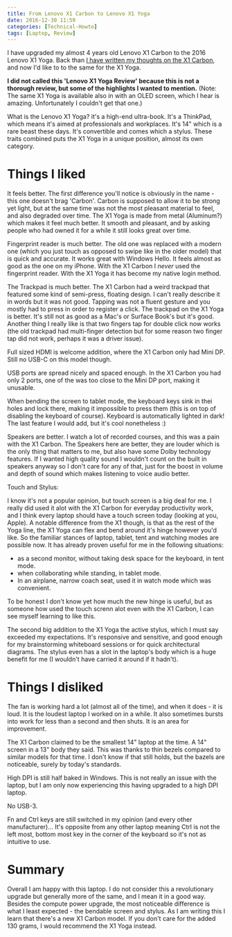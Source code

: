 ```yaml
---
title: From Lenovo X1 Carbon to Lenovo X1 Yoga
date: 2016-12-30 11:59
categories: [Technical-Howto]
tags: [Laptop, Review]
---
```



I have upgraded my almost 4 years old Lenovo X1 Carbon to the 2016 Lenovo X1 Yoga. Back than [I have written my thoughts on the X1 Carbon](http://blog.itaysk.com/2013/05/04/lenovo-x1-carbon-touch-review), and now I'd like to to the same for the X1 Yoga. 

**I did not called this 'Lenovo X1 Yoga Review' because this is not a thorough review, but some of the highlights I wanted to mention.**
(Note: The same X1 Yoga is available also in with an OLED screen, which I hear is amazing. Unfortunately I couldn't get that one.)

What is the Lenovo X1 Yoga? it's a high-end ultra-book. It's a ThinkPad, which means it's aimed at professionals and workplaces. It's 14" which is a rare beast these days. It's convertible and comes which a stylus.
These traits combined puts the X1 Yoga in a unique position, almost its own category.

# Things I liked

It feels better. The first difference you'll notice is obviously in the name - this one doesn't brag 'Carbon'. Carbon is supposed to allow it to be strong yet light, but at the same time was not the most pleasant material to feel, and also degraded over time.
The X1 Yoga is made from metal (Aluminum?) which makes it feel much better. It smooth and pleasant, and by asking people who had owned it for a while it still looks great over time.

Fingerprint reader is much better. The old one was replaced with a modern one (which you just touch as opposed to swipe like in the older model) that is quick and accurate. It works great with Windows Hello. It feels almost as good as the one on my iPhone.
With the X1 Carbon I *never* used the fingerprint reader. With the X1 Yoga it has become my native login method.

The Trackpad is much better. The X1 Carbon had a weird trackpad that featured some kind of semi-press, floating design. I can't really describe it in words but it was not good. Tapping was not a fluent gesture and you mostly had to press in order to register a click.
The trackpad on the X1 Yoga is better. It's still not as good as a Mac's or Surface Book's but it's good. Another thing I really like is that two fingers tap for double click now works (the old trackpad had multi-finger detection but for some reason two finger tap did not work, perhaps it was a driver issue).

Full sized HDMI is welcome addition, where the X1 Carbon only had Mini DP. Still no USB-C on this model though.

USB ports are spread nicely and spaced enough. In the X1 Carbon you had only 2 ports, one of the was too close to the Mini DP port, making it unusable.

When bending the screen to tablet mode, the keyboard keys sink in thei holes and lock there, making it impossible to press them (this is on top of disabling the keyboard of course).
Keyboard is automatically lighted in dark! The last feature I would add, but it's cool nonetheless :)

Speakers are better. I watch a lot of recorded courses, and this was a pain with the X1 Carbon. The Speakers here are better, they are louder which is the only thing that matters to me, but also have some Dolby technology features. If I wanted high quality sound I wouldn't count on the built in speakers anyway so I don't care for any of that, just for the boost in volume and depth of sound which makes listening to voice audio better.

Touch and Stylus:

I know it's not a popular opinion, but touch screen is a big deal for me. I really did used it alot with the X1 Carbon for everyday productivity work, and I think every laptop should have a touch screen today (looking at you, Apple).
A notable difference from the X1 though, is that as the rest of the Yoga line, the X1 Yoga can flex and bend around it's hinge however you'd like. So the familiar stances of laptop, tablet, tent and watching modes are possible now. 
It has already proven useful for me in the following situations:

- as a second monitor, without taking desk space for the keyboard, in tent mode.
- when collaborating while standing, in tablet mode.
- In an airplane, narrow coach seat, used it in watch mode which was convenient.

To be honest I don't know yet how much the new hinge is useful, but as someone how used the touch screnn alot even with the X1 Carbon, I can see myself learning to like this.

The second big addition to the X1 Yoga the active stylus, which I must say exceeded my expectations.
It's responsive and sensitive, and good enough for my brainstorming whiteboard sessions or for quick architectural diagrams. The stylus even has a slot in the laptop's body which is a huge benefit for me (I wouldn't have carried it around if it hadn't).

# Things I disliked

The fan is working hard a lot (almost all of the time), and when it does - it is loud. It is the loudest laptop I worked on in a while. It also sometimes bursts into work for less than a second and then shuts. It is an area for improvement.

The X1 Carbon claimed to be the smallest 14" laptop at the time. A 14" screen in a 13" body they said. This was thanks to thin bezels compared to similar models for that time. 
I don't know if that still holds, but the bazels are noticeable, surely by today's standards.

High DPI is still half baked in Windows. This is not really an issue with the laptop, but I am only now experiencing this having upgraded to a high DPI laptop.

No USB-3.

Fn and Ctrl keys are still switched in my opinion (and every other manufacturer)... It's opposite from any other laptop meaning Ctrl is not the left most, bottom most key in the corner of the keyboard so it's not as intuitive to use.

# Summary

Overall I am happy with this laptop. I do not consider this a revolutionary upgrade but generally more of the same, and I mean it in a good way. Besides the compute power upgrade, the most noticeable difference is what I least expected - the bendable screen and stylus.
As I am writing this I learn that there's a new X1 Carbon model. If you don't care for the added 130 grams, I would recommend the X1 Yoga instead.